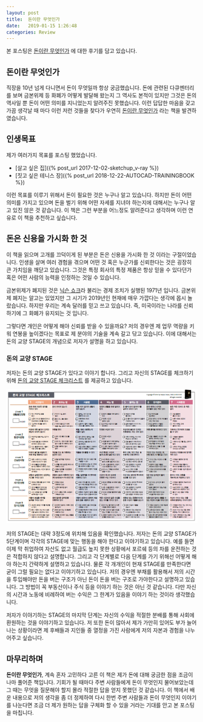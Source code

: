 ```yaml
---
layout: post
title:  돈이란 무엇인가
date:   2019-01-15 1:26:48
categories: Review
---
```



본 포스팅은 [돈이란 무엇인가](http://www.yes24.com/24/goods/56676098) 에 대한 후기를 담고 있습니다.



## 돈이란 무엇인가

직장을 10년 넘게 다니면서 돈이 무엇일까 항상 궁금했습니다.
돈에 관련된 다큐멘터리를 보며 금본위제 등 화폐가 어떻게 발달해 왔는지 그 역사도 본적이 있지만 그것은 돈의 역사일 뿐 돈이 어떤 의미를 지니었는지 알려주진 못했습니다.
이런 답답한 마음을 갖고 가끔 생각날 때 마다 이런 저런 것들을 찾다가 우연히 [돈이란 무엇인가](http://www.yes24.com/24/goods/56676098) 라는 책을 발견하였습니다.



## 인생목표

제가 여러가지 목표를 포스팅 했었습니다.

- [살고 싶은 집]({% post_url 2017-12-02-sketchup_v-ray %})
- [짓고 싶은 테니스 장]({% post_url 2018-12-22-AUTOCAD-TRAININGBOOK %})

이런 목표를 이루기 위해서 돈이 필요한 것은 누구나 알고 있습니다.
하지만 돈이 어떤 의미를 가지고 있으며 돈을 벌기 위해 어떤 자세를 지녀야 하는지에 대해서는 누구나 알고 있진 않은 것 같습니다.
이 책은 그런 부분을 어느정도 알려준다고 생각하며 이런 연유로 이 책을 추천하고 싶습니다.



## 돈은 신용을 가시화 한 것

이 책을 읽으며 고개를 끄덕이게 된 부분은 돈은 신용을 가시화 한 것 이라는 구절이었습니다.
인생을 살며 여러 경험을 겪으며 어떤 것 혹은 누군가를 신뢰한다는 것은 굉장히 큰 가치임을 깨닫고 있습니다.
그것은 특정 회사의 특정 제품은 항상 믿을 수 있다던가 혹은 어떤 사람의 능력을 인정하는 것일 수 있습니다.

금본위제가 폐지된 것은 [닉슨 쇼크](https://ko.wikipedia.org/wiki/%EB%8B%89%EC%8A%A8_%EC%B6%A9%EA%B2%A9)라 불리는 경제 조치가 실행된 1971년 입니다.
금본위제 폐지는 알고는 있었지만 그 시기가 2019년인 현재에 매우 가깝다는 생각에 몹시 놀랐습니다.
하지만 우리는 계속 달러를 믿고 쓰고 있습니다.
즉, 미국이라는 나라를 신뢰하기에 그 화폐가 유지되는 것 입니다.

그렇다면 개인은 어떻게 해야 신뢰를 받을 수 있을까요?
저의 경우엔 제 업무 역량을 키워 연봉을 높이겠다는 목표로 제 분야의 기술을 계속 갈고 닦고 있습니다.
이에 대해서는 돈의 교양 STAGE의 개념으로 저자가 설명을 하고 있습니다.



### 돈의 교양 STAGE

저자는 돈의 교양 STAGE가 있다고 이야기 합니다.
그리고 자신의 STAGE를 체크하기 위해 [돈의 교양 STAGE 체크리스트](https://blog.naver.com/originhouse/221125719269) 를 제공하고 있습니다.

![돈의 교양 STAGE 체크리스트](/assets/images/think_money_think_life/money_stage_checklist.png)

저의 STAGE는 대략 3정도에 위치해 있음을 확인했습니다.
저자는 돈의 교양 STAGE가 5단계이며 각각의 STAGE에 맞는 행동을 해야 한다고 이야기하고 있습니다.
예를 들면 이제 막 취업하여 자산도 없고 월급도 높지 못한 상황에서 포르쉐 등의 차를 운전하는 것은 적합하지 않다고 설명합니다.
그리고 각 단계별로 다음 단계를 가기 위해선 어떻게 해야 하는지 간략하게 설명하고 있습니다.
물론 각 개개인이 현재 STAGE를 만족한다면 굳이 그럴 필요는 없다고 이야기하고 있습니다.
저의 경우엔 부채를 활용해서 저의 시간을 투입해야만 돈을 버는 구조가 아닌 돈이 돈을 버는 구조로 가야한다고 설명하고 있습니다.
그 방법이 꼭 부동산이나 주식 등을 이야기 하는 것은 아닌 것 같습니다.
다만 자신의 시간과 노동에 비례하여 버는 수익은 그 한계가 있음을 이야기 하는 것이라 생각했습니다.

저자가 이야기하는 STAGE의 마지막 단계는 자신의 수익을 적절한 분배를 통해 사회에 환원하는 것을 이야기하고 있습니다.
저 또한 돈이 많아서 제가 가만히 있어도 부가 늘어나는 상황이라면 제 후배들과 지인들 중 열정을 가진 사람에게 저의 자본과 경험을 나누어주고 싶습니다.



## 마무리하며

**돈이란 무엇인가**, 계속 혼자 고민하다 고른 이 책은 제가 돈에 대해 궁금한 점을 조금이나마 풀어준 책입니다.
기회가 될 때마다 주변 사람들에게 돈이 무엇인지 물어보았는데 그 때는 무엇을 질문해야 할지 몰라 적절한 답을 얻지 못했던 것 같습니다.
이 책에서 배운 내용으로 저의 생각을 좀 더 정제하여 다시 한번 주변 사람들과 돈이 무엇인지 이야기를 나눈다면 조금 더 제가 원하는 답을 구체화 할 수 있을 거라는 기대를 안고 본 포스팅을 마칩니다.